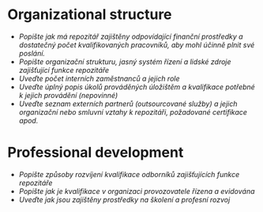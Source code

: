 
# Organizational structure

- *Popište jak má repozitář zajištěny odpovídající finanční prostředky a dostatečný počet kvalifikovaných pracovníků, aby mohl účinně plnit své poslání.*
- *Popište organizační strukturu, jasný systém řízení a lidské zdroje zajišťující funkce repozitáře*
- *Uveďte počet interních zaměstnanců a jejich role*
- *Uveďte úplný popis úkolů prováděných úložištěm a kvalifikace potřebné k jejich provádění (nepovinné)*
- *Uveďte seznam externích partnerů (outsourcované služby) a jejich organizační nebo smluvní vztahy k repozitáři, požadované certifikace apod.*


# Professional development

- *Popište způsoby rozvíjení kvalifikace odborníků zajišťujících funkce repozitáře*
- *Popište jak je kvalifikace v organizaci provozovatele řízena a evidována*
- *Uveďte jak jsou zajištěny prostředky na školení a profesní rozvoj*

